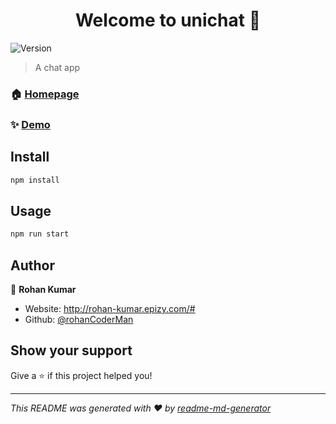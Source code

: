 <h1 align="center">Welcome to unichat 👋</h1>
<p>
  <img alt="Version" src="https://img.shields.io/badge/version-0.1.0-blue.svg?cacheSeconds=2592000" />
</p>

> A chat app

### 🏠 [Homepage](https://unichat-web.netlify.app/)

### ✨ [Demo](https://unichat-web.netlify.app/)

## Install

```sh
npm install
```

## Usage

```sh
npm run start
```

## Author

👤 **Rohan Kumar**

* Website: http://rohan-kumar.epizy.com/#
* Github: [@rohanCoderMan](https://github.com/rohanCoderMan)

## Show your support

Give a ⭐️ if this project helped you!

***
_This README was generated with ❤️ by [readme-md-generator](https://github.com/kefranabg/readme-md-generator)_